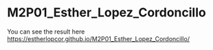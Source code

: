 # M2P01_Esther_Lopez_Cordoncillo
You can see the result here 
https://estherlopcor.github.io/M2P01_Esther_Lopez_Cordoncillo/
